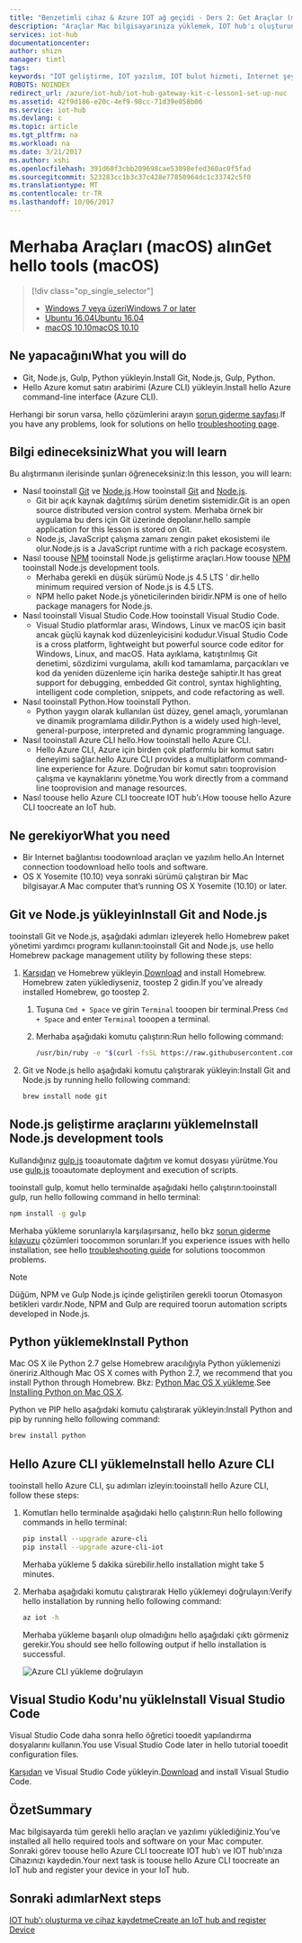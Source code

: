 ```yaml
---
title: "Benzetimli cihaz & Azure IOT ağ geçidi - Ders 2: Get Araçlar (macOS) | Microsoft Docs"
description: "Araçlar Mac bilgisayarınıza yüklemek, IOT hub'ı oluşturun ve hello IOT hub'da Cihazınızı kaydedin."
services: iot-hub
documentationcenter: 
author: shizn
manager: timtl
tags: 
keywords: "IOT geliştirme, IOT yazılım, IOT bulut hizmeti, Internet şeyler yazılım, azure CLI yükleme python mac, mac, çalıştırmak, yükleme düğümü js mac gulp Git'i yükleyin"
ROBOTS: NOINDEX
redirect_url: /azure/iot-hub/iot-hub-gateway-kit-c-lesson1-set-up-nuc
ms.assetid: 42f9d186-e20c-4ef9-98cc-71d39e058b06
ms.service: iot-hub
ms.devlang: c
ms.topic: article
ms.tgt_pltfrm: na
ms.workload: na
ms.date: 3/21/2017
ms.author: xshi
ms.openlocfilehash: 391d60f3cbb209698cae53098efed360ac0f5fad
ms.sourcegitcommit: 523283cc1b3c37c428e77850964dc1c33742c5f0
ms.translationtype: MT
ms.contentlocale: tr-TR
ms.lasthandoff: 10/06/2017
---
```

# <a name="get-hello-tools-macos"></a><span data-ttu-id="e1e83-104">Merhaba Araçları (macOS) alın</span><span class="sxs-lookup"><span data-stu-id="e1e83-104">Get hello tools (macOS)</span></span>
> [!div class="op_single_selector"]
> * [<span data-ttu-id="e1e83-105">Windows 7 veya üzeri</span><span class="sxs-lookup"><span data-stu-id="e1e83-105">Windows 7 or later</span></span>](iot-hub-gateway-kit-c-sim-lesson2-get-the-tools-win32.md)
> * [<span data-ttu-id="e1e83-106">Ubuntu 16.04</span><span class="sxs-lookup"><span data-stu-id="e1e83-106">Ubuntu 16.04</span></span>](iot-hub-gateway-kit-c-sim-lesson2-get-the-tools-ubuntu.md)
> * [<span data-ttu-id="e1e83-107">macOS 10.10</span><span class="sxs-lookup"><span data-stu-id="e1e83-107">macOS 10.10</span></span>](iot-hub-gateway-kit-c-sim-lesson2-get-the-tools-mac.md)

## <a name="what-you-will-do"></a><span data-ttu-id="e1e83-108">Ne yapacağını</span><span class="sxs-lookup"><span data-stu-id="e1e83-108">What you will do</span></span>

- <span data-ttu-id="e1e83-109">Git, Node.js, Gulp, Python yükleyin.</span><span class="sxs-lookup"><span data-stu-id="e1e83-109">Install Git, Node.js, Gulp, Python.</span></span>
- <span data-ttu-id="e1e83-110">Hello Azure komut satırı arabirimi (Azure CLI) yükleyin.</span><span class="sxs-lookup"><span data-stu-id="e1e83-110">Install hello Azure command-line interface (Azure CLI).</span></span> 

<span data-ttu-id="e1e83-111">Herhangi bir sorun varsa, hello çözümlerini arayın [sorun giderme sayfası](iot-hub-gateway-kit-c-sim-troubleshooting.md).</span><span class="sxs-lookup"><span data-stu-id="e1e83-111">If you have any problems, look for solutions on hello [troubleshooting page](iot-hub-gateway-kit-c-sim-troubleshooting.md).</span></span>

## <a name="what-you-will-learn"></a><span data-ttu-id="e1e83-112">Bilgi edineceksiniz</span><span class="sxs-lookup"><span data-stu-id="e1e83-112">What you will learn</span></span>

<span data-ttu-id="e1e83-113">Bu alıştırmanın ilerisinde şunları öğreneceksiniz:</span><span class="sxs-lookup"><span data-stu-id="e1e83-113">In this lesson, you will learn:</span></span>

- <span data-ttu-id="e1e83-114">Nasıl tooinstall [Git](https://git-scm.com/) ve [Node.js](https://nodejs.org/en/).</span><span class="sxs-lookup"><span data-stu-id="e1e83-114">How tooinstall [Git](https://git-scm.com/) and [Node.js](https://nodejs.org/en/).</span></span>
  - <span data-ttu-id="e1e83-115">Git bir açık kaynak dağıtılmış sürüm denetim sistemidir.</span><span class="sxs-lookup"><span data-stu-id="e1e83-115">Git is an open source distributed version control system.</span></span> <span data-ttu-id="e1e83-116">Merhaba örnek bir uygulama bu ders için Git üzerinde depolanır.</span><span class="sxs-lookup"><span data-stu-id="e1e83-116">hello sample application for this lesson is stored on Git.</span></span>
  - <span data-ttu-id="e1e83-117">Node.js, JavaScript çalışma zamanı zengin paket ekosistemi ile olur.</span><span class="sxs-lookup"><span data-stu-id="e1e83-117">Node.js is a JavaScript runtime with a rich package ecosystem.</span></span>
- <span data-ttu-id="e1e83-118">Nasıl toouse [NPM](https://www.npmjs.com/) tooinstall Node.js geliştirme araçları.</span><span class="sxs-lookup"><span data-stu-id="e1e83-118">How toouse [NPM](https://www.npmjs.com/) tooinstall Node.js development tools.</span></span>
  - <span data-ttu-id="e1e83-119">Merhaba gerekli en düşük sürümü Node.js 4.5 LTS ' dir.</span><span class="sxs-lookup"><span data-stu-id="e1e83-119">hello minimum required version of Node.js is 4.5 LTS.</span></span>
  - <span data-ttu-id="e1e83-120">NPM hello paket Node.js yöneticilerinden biridir.</span><span class="sxs-lookup"><span data-stu-id="e1e83-120">NPM is one of hello package managers for Node.js.</span></span>
- <span data-ttu-id="e1e83-121">Nasıl tooinstall Visual Studio Code.</span><span class="sxs-lookup"><span data-stu-id="e1e83-121">How tooinstall Visual Studio Code.</span></span>
  - <span data-ttu-id="e1e83-122">Visual Studio platformlar arası, Windows, Linux ve macOS için basit ancak güçlü kaynak kod düzenleyicisini kodudur.</span><span class="sxs-lookup"><span data-stu-id="e1e83-122">Visual Studio Code is a cross platform, lightweight but powerful source code editor for Windows, Linux, and macOS.</span></span> <span data-ttu-id="e1e83-123">Hata ayıklama, katıştırılmış Git denetimi, sözdizimi vurgulama, akıllı kod tamamlama, parçacıkları ve kod da yeniden düzenleme için harika desteğe sahiptir.</span><span class="sxs-lookup"><span data-stu-id="e1e83-123">It has great support for debugging, embedded Git control, syntax highlighting, intelligent code completion, snippets, and code refactoring as well.</span></span>
- <span data-ttu-id="e1e83-124">Nasıl tooinstall Python.</span><span class="sxs-lookup"><span data-stu-id="e1e83-124">How tooinstall Python.</span></span>
  - <span data-ttu-id="e1e83-125">Python yaygın olarak kullanılan üst düzey, genel amaçlı, yorumlanan ve dinamik programlama dilidir.</span><span class="sxs-lookup"><span data-stu-id="e1e83-125">Python is a widely used high-level, general-purpose, interpreted and dynamic programming language.</span></span>
- <span data-ttu-id="e1e83-126">Nasıl tooinstall Azure CLI hello.</span><span class="sxs-lookup"><span data-stu-id="e1e83-126">How tooinstall hello Azure CLI.</span></span>
  - <span data-ttu-id="e1e83-127">Hello Azure CLI, Azure için birden çok platformlu bir komut satırı deneyimi sağlar.</span><span class="sxs-lookup"><span data-stu-id="e1e83-127">hello Azure CLI provides a multiplatform command-line experience for Azure.</span></span> <span data-ttu-id="e1e83-128">Doğrudan bir komut satırı tooprovision çalışma ve kaynaklarını yönetme.</span><span class="sxs-lookup"><span data-stu-id="e1e83-128">You work directly from a command line tooprovision and manage resources.</span></span>
- <span data-ttu-id="e1e83-129">Nasıl toouse hello Azure CLI toocreate IOT hub'ı.</span><span class="sxs-lookup"><span data-stu-id="e1e83-129">How toouse hello Azure CLI toocreate an IoT hub.</span></span>

## <a name="what-you-need"></a><span data-ttu-id="e1e83-130">Ne gerekiyor</span><span class="sxs-lookup"><span data-stu-id="e1e83-130">What you need</span></span>

- <span data-ttu-id="e1e83-131">Bir Internet bağlantısı toodownload araçları ve yazılım hello.</span><span class="sxs-lookup"><span data-stu-id="e1e83-131">An Internet connection toodownload hello tools and software.</span></span>
- <span data-ttu-id="e1e83-132">OS X Yosemite (10.10) veya sonraki sürümü çalıştıran bir Mac bilgisayar.</span><span class="sxs-lookup"><span data-stu-id="e1e83-132">A Mac computer that’s running OS X Yosemite (10.10) or later.</span></span>

## <a name="install-git-and-nodejs"></a><span data-ttu-id="e1e83-133">Git ve Node.js yükleyin</span><span class="sxs-lookup"><span data-stu-id="e1e83-133">Install Git and Node.js</span></span>

<span data-ttu-id="e1e83-134">tooinstall Git ve Node.js, aşağıdaki adımları izleyerek hello Homebrew paket yönetimi yardımcı programı kullanın:</span><span class="sxs-lookup"><span data-stu-id="e1e83-134">tooinstall Git and Node.js, use hello Homebrew package management utility by following these steps:</span></span>

1. <span data-ttu-id="e1e83-135">[Karşıdan](http://brew.sh/) ve Homebrew yükleyin.</span><span class="sxs-lookup"><span data-stu-id="e1e83-135">[Download](http://brew.sh/) and install Homebrew.</span></span> <span data-ttu-id="e1e83-136">Homebrew zaten yüklediyseniz, toostep 2 gidin.</span><span class="sxs-lookup"><span data-stu-id="e1e83-136">If you’ve already installed Homebrew, go toostep 2.</span></span>
   1. <span data-ttu-id="e1e83-137">Tuşuna `Cmd + Space` ve girin `Terminal` tooopen bir terminal.</span><span class="sxs-lookup"><span data-stu-id="e1e83-137">Press `Cmd + Space` and enter `Terminal` tooopen a terminal.</span></span>
   2. <span data-ttu-id="e1e83-138">Merhaba aşağıdaki komutu çalıştırın:</span><span class="sxs-lookup"><span data-stu-id="e1e83-138">Run hello following command:</span></span>

      ```bash
      /usr/bin/ruby -e "$(curl -fsSL https://raw.githubusercontent.com/Homebrew/install/master/install)"
      ```

2. <span data-ttu-id="e1e83-139">Git ve Node.js hello aşağıdaki komutu çalıştırarak yükleyin:</span><span class="sxs-lookup"><span data-stu-id="e1e83-139">Install Git and Node.js by running hello following command:</span></span>

    ```bash
    brew install node git
    ```

## <a name="install-nodejs-development-tools"></a><span data-ttu-id="e1e83-140">Node.js geliştirme araçlarını yükleme</span><span class="sxs-lookup"><span data-stu-id="e1e83-140">Install Node.js development tools</span></span>

<span data-ttu-id="e1e83-141">Kullandığınız [gulp.js](http://gulpjs.com/) tooautomate dağıtım ve komut dosyası yürütme.</span><span class="sxs-lookup"><span data-stu-id="e1e83-141">You use [gulp.js](http://gulpjs.com/) tooautomate deployment and execution of scripts.</span></span>

<span data-ttu-id="e1e83-142">tooinstall gulp, komut hello terminalde aşağıdaki hello çalıştırın:</span><span class="sxs-lookup"><span data-stu-id="e1e83-142">tooinstall gulp, run hello following command in hello terminal:</span></span>

```bash
npm install -g gulp
```

<span data-ttu-id="e1e83-143">Merhaba yükleme sorunlarıyla karşılaşırsanız, hello bkz [sorun giderme kılavuzu](iot-hub-gateway-kit-c-sim-troubleshooting.md) çözümleri toocommon sorunları.</span><span class="sxs-lookup"><span data-stu-id="e1e83-143">If you experience issues with hello installation, see hello [troubleshooting guide](iot-hub-gateway-kit-c-sim-troubleshooting.md) for solutions toocommon problems.</span></span>

> [!Note]
> <span data-ttu-id="e1e83-144">Düğüm, NPM ve Gulp Node.js içinde geliştirilen gerekli toorun Otomasyon betikleri vardır.</span><span class="sxs-lookup"><span data-stu-id="e1e83-144">Node, NPM and Gulp are required toorun automation scripts developed in Node.js.</span></span>

## <a name="install-python"></a><span data-ttu-id="e1e83-145">Python yüklemek</span><span class="sxs-lookup"><span data-stu-id="e1e83-145">Install Python</span></span>

<span data-ttu-id="e1e83-146">Mac OS X ile Python 2.7 gelse Homebrew aracılığıyla Python yüklemenizi öneririz.</span><span class="sxs-lookup"><span data-stu-id="e1e83-146">Although Mac OS X comes with Python 2.7, we recommend that you install Python through Homebrew.</span></span> <span data-ttu-id="e1e83-147">Bkz: [Python Mac OS X yükleme](http://docs.python-guide.org/en/latest/starting/install/osx/).</span><span class="sxs-lookup"><span data-stu-id="e1e83-147">See [Installing Python on Mac OS X](http://docs.python-guide.org/en/latest/starting/install/osx/).</span></span>

<span data-ttu-id="e1e83-148">Python ve PIP hello aşağıdaki komutu çalıştırarak yükleyin:</span><span class="sxs-lookup"><span data-stu-id="e1e83-148">Install Python and pip by running hello following command:</span></span>

```bash
brew install python
```

## <a name="install-hello-azure-cli"></a><span data-ttu-id="e1e83-149">Hello Azure CLI yükleme</span><span class="sxs-lookup"><span data-stu-id="e1e83-149">Install hello Azure CLI</span></span>

<span data-ttu-id="e1e83-150">tooinstall hello Azure CLI, şu adımları izleyin:</span><span class="sxs-lookup"><span data-stu-id="e1e83-150">tooinstall hello Azure CLI, follow these steps:</span></span>

1. <span data-ttu-id="e1e83-151">Komutları hello terminalde aşağıdaki hello çalıştırın:</span><span class="sxs-lookup"><span data-stu-id="e1e83-151">Run hello following commands in hello terminal:</span></span>
   ```bash
   pip install --upgrade azure-cli
   pip install --upgrade azure-cli-iot
   ```
   <span data-ttu-id="e1e83-152">Merhaba yükleme 5 dakika sürebilir.</span><span class="sxs-lookup"><span data-stu-id="e1e83-152">hello installation might take 5 minutes.</span></span>

2. <span data-ttu-id="e1e83-153">Merhaba aşağıdaki komutu çalıştırarak Hello yüklemeyi doğrulayın:</span><span class="sxs-lookup"><span data-stu-id="e1e83-153">Verify hello installation by running hello following command:</span></span>
   ```bash
   az iot -h
   ```
   <span data-ttu-id="e1e83-154">Merhaba yükleme başarılı olup olmadığını hello aşağıdaki çıktı görmeniz gerekir.</span><span class="sxs-lookup"><span data-stu-id="e1e83-154">You should see hello following output if hello installation is successful.</span></span>

   ![Azure CLI yükleme doğrulayın](media/iot-hub-gateway-kit-lessons/lesson2/az_iot_help_osx.png)

## <a name="install-visual-studio-code"></a><span data-ttu-id="e1e83-156">Visual Studio Kodu'nu yükle</span><span class="sxs-lookup"><span data-stu-id="e1e83-156">Install Visual Studio Code</span></span>

<span data-ttu-id="e1e83-157">Visual Studio Code daha sonra hello öğretici tooedit yapılandırma dosyalarını kullanın.</span><span class="sxs-lookup"><span data-stu-id="e1e83-157">You use Visual Studio Code later in hello tutorial tooedit configuration files.</span></span>

<span data-ttu-id="e1e83-158">[Karşıdan](https://code.visualstudio.com/docs/setup/osx) ve Visual Studio Code yükleyin.</span><span class="sxs-lookup"><span data-stu-id="e1e83-158">[Download](https://code.visualstudio.com/docs/setup/osx) and install Visual Studio Code.</span></span>

## <a name="summary"></a><span data-ttu-id="e1e83-159">Özet</span><span class="sxs-lookup"><span data-stu-id="e1e83-159">Summary</span></span>

<span data-ttu-id="e1e83-160">Mac bilgisayarda tüm gerekli hello araçları ve yazılımı yüklediğiniz.</span><span class="sxs-lookup"><span data-stu-id="e1e83-160">You’ve installed all hello required tools and software on your Mac computer.</span></span> <span data-ttu-id="e1e83-161">Sonraki görev toouse hello Azure CLI toocreate IOT hub'ı ve IOT hub'ınıza Cihazınızı kaydedin.</span><span class="sxs-lookup"><span data-stu-id="e1e83-161">Your next task is toouse hello Azure CLI toocreate an IoT hub and register your device in your IoT hub.</span></span>

## <a name="next-steps"></a><span data-ttu-id="e1e83-162">Sonraki adımlar</span><span class="sxs-lookup"><span data-stu-id="e1e83-162">Next steps</span></span>
[<span data-ttu-id="e1e83-163">IOT hub'ı oluşturma ve cihaz kaydetme</span><span class="sxs-lookup"><span data-stu-id="e1e83-163">Create an IoT hub and register Device</span></span>](iot-hub-gateway-kit-c-sim-lesson2-register-device.md)
